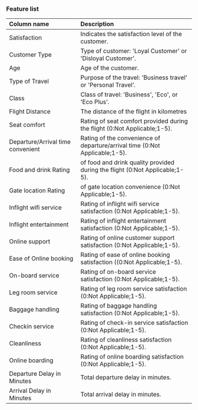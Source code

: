 ### Feature list

|Column name	                  | Description                                                                |
|:------------------------------- |:-------------------------------------------------------------------------- |   
|Satisfaction	                  |Indicates the satisfaction level of the customer.                           |
|Customer Type	                  |Type of customer: 'Loyal Customer' or 'Disloyal Customer’.                  |
|Age	                          |Age of the customer.                                                        |
|Type of Travel	                  |Purpose of the travel: 'Business travel' or 'Personal Travel’.              |
|Class	                          |Class of travel: 'Business', 'Eco', or 'Eco Plus’.                          |
|Flight Distance	              |The distance of the flight in kilometres                                    |
|Seat comfort	                  |Rating of seat comfort provided during the flight (0:Not Applicable;1-5).   |
|Departure/Arrival time convenient|	Rating of the convenience of departure/arrival time (0:Not Applicable;1-5).|
|Food and drink	Rating            |of food and drink quality provided during the flight (0:Not Applicable;1-5).|
|Gate location	Rating            |of gate location convenience (0:Not Applicable;1-5).                        |
|Inflight wifi service            |Rating of inflight wifi service satisfaction (0:Not Applicable;1-5).        |
|Inflight entertainment           |Rating of inflight entertainment satisfaction (0:Not Applicable;1-5).       |
|Online support	                  |Rating of online customer support satisfaction (0:Not Applicable;1-5).      |
|Ease of Online booking	          |Rating of ease of online booking satisfaction ((0:Not Applicable;1-5).      |
|On-board service	              |Rating of on-board service satisfaction (0:Not Applicable;1-5).             |
|Leg room service	              |Rating of leg room service satisfaction (0:Not Applicable;1-5).             |
|Baggage handling	              |Rating of baggage handling satisfaction (0:Not Applicable;1-5).             |
|Checkin service	              |Rating of check-in service satisfaction (0:Not Applicable;1-5).             |
|Cleanliness	                  |Rating of cleanliness satisfaction (0:Not Applicable;1-5).                  |
|Online boarding	              |Rating of online boarding satisfaction (0:Not Applicable;1-5).              |
|Departure Delay in Minutes       |Total departure delay in minutes.                                           |
|Arrival Delay in Minutes	      |Total arrival delay in minutes.                   
